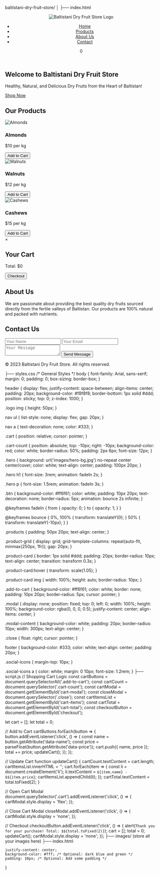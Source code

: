 baltistani-dry-fruit-store/
│
├── index.html
<!DOCTYPE html>
<html lang="en">
<head>
  <meta charset="UTF-8">
  <meta name="viewport" content="width=device-width, initial-scale=1.0">
  <title>Baltistani Dry Fruit Store</title>
  <link rel="stylesheet" href="styles.css">
  <link rel="stylesheet" href="https://cdnjs.cloudflare.com/ajax/libs/font-awesome/6.0.0/css/all.min.css">
</head>
<body>
  <!-- Header Section -->
  <header>
    <div class="logo">
      <img src="images/logo.png" alt="Baltistani Dry Fruit Store Logo">
    </div>
    <nav>
      <ul>
        <li><a href="#home">Home</a></li>
        <li><a href="#products">Products</a></li>
        <li><a href="#about">About Us</a></li>
        <li><a href="#contact">Contact</a></li>
      </ul>
    </nav>
    <div class="cart">
      <i class="fas fa-shopping-cart"></i>
      <span class="cart-count">0</span>
    </div>
  </header>

  <!-- Hero Section -->
  <section id="home" class="hero">
    <h1>Welcome to Baltistani Dry Fruit Store</h1>
    <p>Healthy, Natural, and Delicious Dry Fruits from the Heart of Baltistan!</p>
    <a href="#products" class="btn">Shop Now</a>
  </section>

  <!-- Products Section -->
  <section id="products" class="products">
    <h2>Our Products</h2>
    <div class="product-grid">
      <div class="product-card">
        <img src="images/almonds.jpg" alt="Almonds">
        <h3>Almonds</h3>
        <p>$10 per kg</p>
        <button class="add-to-cart" data-name="Almonds" data-price="10">Add to Cart</button>
      </div>
      <div class="product-card">
        <img src="images/walnuts.jpg" alt="Walnuts">
        <h3>Walnuts</h3>
        <p>$12 per kg</p>
        <button class="add-to-cart" data-name="Walnuts" data-price="12">Add to Cart</button>
      </div>
      <div class="product-card">
        <img src="images/cashews.jpg" alt="Cashews">
        <h3>Cashews</h3>
        <p>$15 per kg</p>
        <button class="add-to-cart" data-name="Cashews" data-price="15">Add to Cart</button>
      </div>
    </div>
  </section>

  <!-- Shopping Cart Modal -->
  <div id="cart-modal" class="modal">
    <div class="modal-content">
      <span class="close">&times;</span>
      <h2>Your Cart</h2>
      <ul id="cart-items"></ul>
      <p>Total: $<span id="cart-total">0</span></p>
      <button id="checkout">Checkout</button>
    </div>
  </div>

  <!-- About Us Section -->
  <section id="about" class="about">
    <h2>About Us</h2>
    <p>We are passionate about providing the best quality dry fruits sourced directly from the fertile valleys of Baltistan. Our products are 100% natural and packed with nutrients.</p>
  </section>

  <!-- Contact Section -->
  <section id="contact" class="contact">
    <h2>Contact Us</h2>
    <form>
      <input type="text" placeholder="Your Name" required>
      <input type="email" placeholder="Your Email" required>
      <textarea placeholder="Your Message" required></textarea>
      <button type="submit">Send Message</button>
    </form>
  </section>

  <!-- Footer -->
  <footer>
    <p>&copy; 2023 Baltistani Dry Fruit Store. All rights reserved.</p>
    <div class="social-icons">
      <a href="#"><i class="fab fa-facebook"></i></a>
      <a href="#"><i class="fab fa-instagram"></i></a>
      <a href="#"><i class="fab fa-twitter"></i></a>
    </div>
  </footer>

  <script src="script.js"></script>
</body>
</html>
├── styles.css
/* General Styles */
body {
  font-family: Arial, sans-serif;
  margin: 0;
  padding: 0;
  box-sizing: border-box;
}

header {
  display: flex;
  justify-content: space-between;
  align-items: center;
  padding: 20px;
  background-color: #f8f8f8;
  border-bottom: 1px solid #ddd;
  position: sticky;
  top: 0;
  z-index: 1000;
}

.logo img {
  height: 50px;
}

nav ul {
  list-style: none;
  display: flex;
  gap: 20px;
}

nav a {
  text-decoration: none;
  color: #333;
}

.cart {
  position: relative;
  cursor: pointer;
}

.cart-count {
  position: absolute;
  top: -10px;
  right: -10px;
  background-color: red;
  color: white;
  border-radius: 50%;
  padding: 2px 6px;
  font-size: 12px;
}

.hero {
  background: url('images/hero-bg.jpg') no-repeat center center/cover;
  color: white;
  text-align: center;
  padding: 100px 20px;
}

.hero h1 {
  font-size: 3rem;
  animation: fadeIn 2s;
}

.hero p {
  font-size: 1.5rem;
  animation: fadeIn 3s;
}

.btn {
  background-color: #ff6f61;
  color: white;
  padding: 10px 20px;
  text-decoration: none;
  border-radius: 5px;
  animation: bounce 2s infinite;
}

@keyframes fadeIn {
  from { opacity: 0; }
  to { opacity: 1; }
}

@keyframes bounce {
  0%, 100% { transform: translateY(0); }
  50% { transform: translateY(-10px); }
}

.products {
  padding: 50px 20px;
  text-align: center;
}

.product-grid {
  display: grid;
  grid-template-columns: repeat(auto-fit, minmax(250px, 1fr));
  gap: 20px;
}

.product-card {
  border: 1px solid #ddd;
  padding: 20px;
  border-radius: 10px;
  text-align: center;
  transition: transform 0.3s;
}

.product-card:hover {
  transform: scale(1.05);
}

.product-card img {
  width: 100%;
  height: auto;
  border-radius: 10px;
}

.add-to-cart {
  background-color: #ff6f61;
  color: white;
  border: none;
  padding: 10px 20px;
  border-radius: 5px;
  cursor: pointer;
}

.modal {
  display: none;
  position: fixed;
  top: 0;
  left: 0;
  width: 100%;
  height: 100%;
  background-color: rgba(0, 0, 0, 0.5);
  justify-content: center;
  align-items: center;
}

.modal-content {
  background-color: white;
  padding: 20px;
  border-radius: 10px;
  width: 300px;
  text-align: center;
}

.close {
  float: right;
  cursor: pointer;
}

footer {
  background-color: #333;
  color: white;
  text-align: center;
  padding: 20px;
}

.social-icons {
  margin-top: 10px;
}

.social-icons a {
  color: white;
  margin: 0 10px;
  font-size: 1.2rem;
}
├── script.js
// Shopping Cart Logic
const cartButtons = document.querySelectorAll('.add-to-cart');
const cartCount = document.querySelector('.cart-count');
const cartModal = document.getElementById('cart-modal');
const closeModal = document.querySelector('.close');
const cartItemsList = document.getElementById('cart-items');
const cartTotal = document.getElementById('cart-total');
const checkoutButton = document.getElementById('checkout');

let cart = [];
let total = 0;

// Add to Cart
cartButtons.forEach(button => {
  button.addEventListener('click', () => {
    const name = button.getAttribute('data-name');
    const price = parseFloat(button.getAttribute('data-price'));
    cart.push({ name, price });
    total += price;
    updateCart();
  });
});

// Update Cart
function updateCart() {
  cartCount.textContent = cart.length;
  cartItemsList.innerHTML = '';
  cart.forEach(item => {
    const li = document.createElement('li');
    li.textContent = `${item.name} - $${item.price}`;
    cartItemsList.appendChild(li);
  });
  cartTotal.textContent = total.toFixed(2);
}

// Open Cart Modal
document.querySelector('.cart').addEventListener('click', () => {
  cartModal.style.display = 'flex';
});

// Close Cart Modal
closeModal.addEventListener('click', () => {
  cartModal.style.display = 'none';
});

// Checkout
checkoutButton.addEventListener('click', () => {
  alert(`Thank you for your purchase! Total: $${total.toFixed(2)}`);
  cart = [];
  total = 0;
  updateCart();
  cartModal.style.display = 'none';
});
├── images/ (store all your images here)
├── index.html
<!DOCTYPE html>
<html lang="en">
<head>
    <meta charset="UTF-8">
    <meta name="viewport" content="width=device-width, initial-scale=1.0">
    <title>My Vercel Website</title>
    <link rel="stylesheet" href="styles.css">
</head>
<body>

    justify-content: center;
    background-color: #fff; /* Optional: dark blue and green */
    padding: 10px; /* Optional: Add some padding */
}


